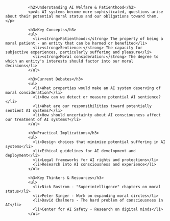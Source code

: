 
              <h2>Understanding AI Welfare & Patienthood</h2>
              <p>As AI systems become more sophisticated, questions arise about their potential moral status and our obligations toward them.</p>
              
              <h3>Key Concepts</h3>
              <ul>
                <li><strong>Patienthood:</strong> The property of being a moral patient - an entity that can be harmed or benefited</li>
                <li><strong>Sentience:</strong> The capacity for subjective experiences, particularly suffering and pleasure</li>
                <li><strong>Moral consideration:</strong> The degree to which an entity's interests should factor into our moral decisions</li>
              </ul>
              
              <h3>Current Debates</h3>
              <ul>
                <li>What properties would make an AI system deserving of moral consideration?</li>
                <li>How can we detect or measure potential AI sentience?</li>
                <li>What are our responsibilities toward potentially sentient AI systems?</li>
                <li>How should uncertainty about AI consciousness affect our treatment of AI systems?</li>
              </ul>
              
              <h3>Practical Implications</h3>
              <ul>
                <li>Design choices that minimize potential suffering in AI systems</li>
                <li>Ethical guidelines for AI development and deployment</li>
                <li>Legal frameworks for AI rights and protections</li>
                <li>Research into AI consciousness and experience</li>
              </ul>
              
              <h3>Key Thinkers & Resources</h3>
              <ul>
                <li>Nick Bostrom - "Superintelligence" chapters on moral status</li>
                <li>Peter Singer - Work on expanding moral circles</li>
                <li>David Chalmers - The hard problem of consciousness in AI</li>
                <li>Center for AI Safety - Research on digital minds</li>
              </ul>
            